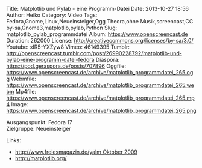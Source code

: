 Title: Matplotlib und Pylab - eine Programm-Datei
Date: 2013-10-27 18:56
Author: Heiko
Category: Video
Tags: Fedora,Gnome,Linux,Neueinsteiger,Ogg Theora,ohne Musik,screencast,CC by-sa,Gnome3,matplotlib,pylab,Python
Slug: matplotlib_pylab_programmdatei
Album: https://www.openscreencast.de
Duration: 262000
License: http://creativecommons.org/licenses/by-sa/3.0/
Youtube: xIR5-YXZyw8
Vimeo: 46149395
Tumblr: http://openscreencast.tumblr.com/post/26990228792/matplotlib-und-pylab-eine-programm-datei-fedora
Diaspora: https://pod.geraspora.de/posts/707896
Oggfile: https://www.openscreencast.de/archive/matplotlib_programmdatei_265.ogg
Webmfile: https://www.openscreencast.de/archive/matplotlib_programmdatei_265.webm
Mp4file: https://www.openscreencast.de/archive/matplotlib_programmdatei_265.mp4
Image: https://www.openscreencast.de/archive/matplotlib_programmdatei_265.png

Ausgangspunkt: Fedora 17  
Zielgruppe: Neueinsteiger  

Links:

  * [http://www.freiesmagazin.de/yalm Oktober 2009](http://www.freiesmagazin.de/yalm "Link zu freiesmagazin.de yalm")
  * <http://matplotlib.org/>


